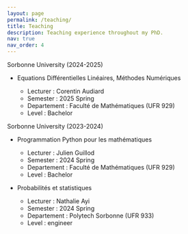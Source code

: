 ```yaml
---
layout: page
permalink: /teaching/
title: Teaching
description: Teaching experience throughout my PhD.
nav: true
nav_order: 4
---
```

<div class="teaching">
            <div class="university">
            Sorbonne University (2024-2025)
            </div>
            <div class="describ_teaching">
            <ul>
                <li class="course_title">Equations Différentielles Linéaires, Méthodes Numériques </li>
                    <ul>
                        <li>Lecturer : Corentin Audiard </li>
                        <li>Semester : 2025 Spring </li>
                        <li> Departement : Faculté de Mathématiques (UFR 929) </li>
                        <li> Level : Bachelor </li>
                    </ul>
            </ul>
            </div>  
</div>

<div class="teaching">
            <div class="university">
            Sorbonne University (2023-2024)
            </div>
            <div class="describ_teaching">
            <ul>
                <li class="course_title">Programmation Python pour les mathématiques </li>
                    <ul>
                        <li>Lecturer : Julien Guillod </li>
                        <li>Semester : 2024 Spring </li>
                        <li> Departement : Faculté de Mathématiques (UFR 929) </li>
                        <li> Level : Bachelor </li>
                    </ul>
            </ul>
            </div>
            <div class="describ_teaching">
            <ul>
                <li class="course_title">Probabilités et statistiques </li>
                    <ul>
                    <li>Lecturer : Nathalie Ayi</li>
                    <li>Semester : 2024 Spring </li>
                    <li> Departement : Polytech Sorbonne (UFR 933) </li>
                    <li> Level : engineer </li>
                    </ul>
            </ul>
            </div>     
</div>
